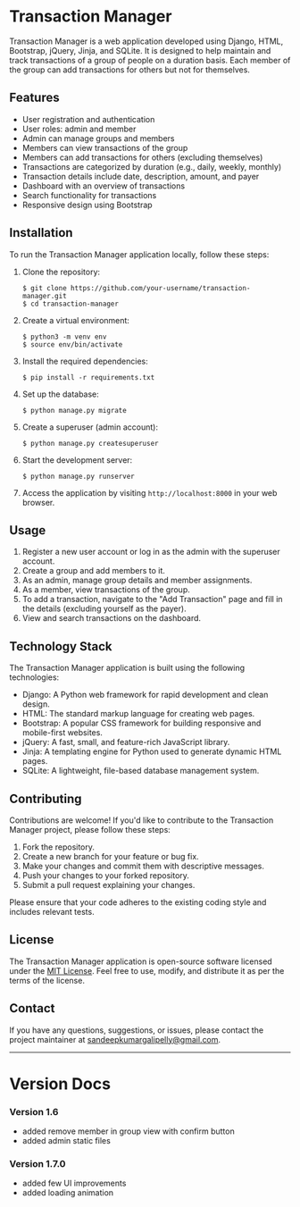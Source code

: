 # Transaction Manager

Transaction Manager is a web application developed using Django, HTML, Bootstrap, jQuery, Jinja, and SQLite. It is designed to help maintain and track transactions of a group of people on a duration basis. Each member of the group can add transactions for others but not for themselves.

## Features

- User registration and authentication
- User roles: admin and member
- Admin can manage groups and members
- Members can view transactions of the group
- Members can add transactions for others (excluding themselves)
- Transactions are categorized by duration (e.g., daily, weekly, monthly)
- Transaction details include date, description, amount, and payer
- Dashboard with an overview of transactions
- Search functionality for transactions
- Responsive design using Bootstrap

## Installation

To run the Transaction Manager application locally, follow these steps:

1. Clone the repository:

   ```shell
   $ git clone https://github.com/your-username/transaction-manager.git
   $ cd transaction-manager
   ```

2. Create a virtual environment:

   ```shell
   $ python3 -m venv env
   $ source env/bin/activate
   ```

3. Install the required dependencies:

   ```shell
   $ pip install -r requirements.txt
   ```

4. Set up the database:

   ```shell
   $ python manage.py migrate
   ```

5. Create a superuser (admin account):

   ```shell
   $ python manage.py createsuperuser
   ```

6. Start the development server:

   ```shell
   $ python manage.py runserver
   ```

7. Access the application by visiting `http://localhost:8000` in your web browser.

## Usage

1. Register a new user account or log in as the admin with the superuser account.
2. Create a group and add members to it.
3. As an admin, manage group details and member assignments.
4. As a member, view transactions of the group.
5. To add a transaction, navigate to the "Add Transaction" page and fill in the details (excluding yourself as the payer).
6. View and search transactions on the dashboard.

## Technology Stack

The Transaction Manager application is built using the following technologies:

- Django: A Python web framework for rapid development and clean design.
- HTML: The standard markup language for creating web pages.
- Bootstrap: A popular CSS framework for building responsive and mobile-first websites.
- jQuery: A fast, small, and feature-rich JavaScript library.
- Jinja: A templating engine for Python used to generate dynamic HTML pages.
- SQLite: A lightweight, file-based database management system.

## Contributing

Contributions are welcome! If you'd like to contribute to the Transaction Manager project, please follow these steps:

1. Fork the repository.
2. Create a new branch for your feature or bug fix.
3. Make your changes and commit them with descriptive messages.
4. Push your changes to your forked repository.
5. Submit a pull request explaining your changes.

Please ensure that your code adheres to the existing coding style and includes relevant tests.

## License

The Transaction Manager application is open-source software licensed under the [MIT License](LICENSE). Feel free to use, modify, and distribute it as per the terms of the license.

## Contact

If you have any questions, suggestions, or issues, please contact the project maintainer at [sandeepkumargalipelly@gmail.com](mailto:sandeepkumargalipelly@gmail.com).

--- 
# Version Docs
### Version 1.6
- added remove member in group view with confirm button
- added admin static files

### Version 1.7.0
- added few UI improvements
- added loading animation
